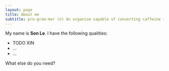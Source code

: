 ```yaml
---
layout: page
title: About me
subtitle: pro·gram·mer (n) An organism capable of converting caffeine into code.
---
```


My name is **Son Le**. I have the following qualities:

- TODO XIN
- ...
- ...

What else do you need?  